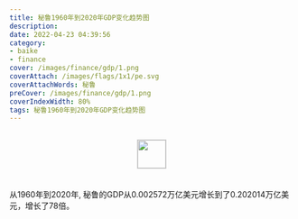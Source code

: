 ```yaml
---
title: 秘鲁1960年到2020年GDP变化趋势图
description: 
date: 2022-04-23 04:39:56
category:
- baike
- finance
cover: /images/finance/gdp/1.png
coverAttach: /images/flags/1x1/pe.svg
coverAttachWords: 秘鲁
preCover: /images/finance/gdp/1.png
coverIndexWidth: 80%
tags: 秘鲁1960年到2020年GDP变化趋势图
---
```




<script src="/assets/js/charts/chart.js"></script>

<div style="text-align: center; margin: 30px 0; ">
    <img src="/images/flags/1x1/pe.svg" style="width: 50px; border: 1px solid #cccccc; ">
</div>

<div style="width: 98%; margin: 0 0 35px 0; ">
    <canvas id="myChart"></canvas>
</div>

<div>
<p class="paragraph">从1960年到2020年, 秘鲁的GDP从0.002572万亿美元增长到了0.202014万亿美元，增长了78倍。</p>
</div>

<script>

    const dataGdp = {
        labels: [1960, 1961, 1962, 1963, 1964, 1965, 1966, 1967, 1968, 1969, 1970, 1971, 1972, 1973, 1974, 1975, 1976, 1977, 1978, 1979, 1980, 1981, 1982, 1983, 1984, 1985, 1986, 1987, 1988, 1989, 1990, 1991, 1992, 1993, 1994, 1995, 1996, 1997, 1998, 1999, 2000, 2001, 2002, 2003, 2004, 2005, 2006, 2007, 2008, 2009, 2010, 2011, 2012, 2013, 2014, 2015, 2016, 2017, 2018, 2019, 2020],
        datasets: [{
            label: '(万亿美元)  •  即刻编程  •  cn.hongkezhang.com',
            backgroundColor: 'rgb(0 0 128)',
            borderColor: 'rgb(0 0 128)',
            data: [0.002572, 0.002900, 0.003287, 0.003601, 0.004357, 0.005167, 0.006114, 0.006204, 0.005736, 0.006421, 0.007432, 0.008290, 0.009189, 0.010994, 0.013858, 0.016877, 0.015948, 0.014620, 0.012496, 0.015962, 0.018134, 0.021649, 0.021793, 0.017346, 0.017600, 0.016549, 0.015244, 0.020702, 0.015439, 0.022500, 0.026410, 0.034341, 0.035966, 0.034832, 0.044882, 0.053313, 0.055252, 0.058148, 0.055501, 0.050187, 0.051745, 0.052030, 0.054778, 0.058731, 0.066769, 0.076061, 0.088643, 0.102171, 0.120551, 0.120823, 0.147529, 0.171762, 0.192649, 0.201175, 0.200789, 0.189805, 0.191896, 0.211007, 0.222575, 0.228471, 0.202014],
            barPercentage: 0.3
        }]
    };

    const config = {
        type: 'line',
        data: dataGdp,
        options: {
            series: [
                {
                    barWidth: '20%'
                }
            ]
        }
    };

    const myChart = new Chart(
        document.getElementById('myChart'),
        config
    );
</script>
